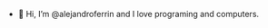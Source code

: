 - 👋 Hi, I’m @alejandroferrin and I love programing and computers.

<!---
alejandroferrin/alejandroferrin is a ✨ special ✨ repository because its `README.md` (this file) appears on your GitHub profile.
You can click the Preview link to take a look at your changes.
--->

